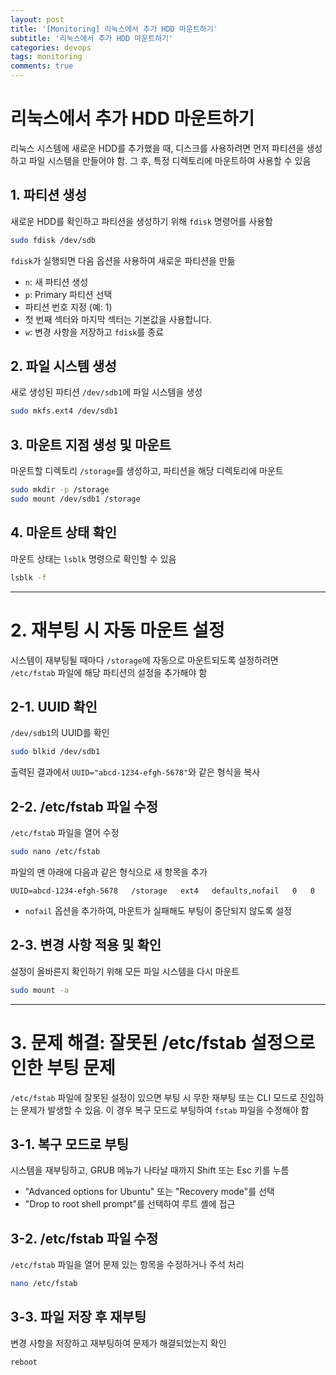 ```yaml
---
layout: post
title: '[Monitoring] 리눅스에서 추가 HDD 마운트하기'
subtitle: '리눅스에서 추가 HDD 마운트하기'
categories: devops
tags: monitoring
comments: true
---
```


# 리눅스에서 추가 HDD 마운트하기

리눅스 시스템에 새로운 HDD를 추가했을 때, 디스크를 사용하려면 먼저 파티션을 생성하고 파일 시스템을 만들어야 함. 그 후, 특정 디렉토리에 마운트하여 사용할 수 있음

## 1. 파티션 생성

새로운 HDD를 확인하고 파티션을 생성하기 위해 `fdisk` 명령어를 사용함

```bash
sudo fdisk /dev/sdb
```

`fdisk`가 실행되면 다음 옵션을 사용하여 새로운 파티션을 만듦

- `n`: 새 파티션 생성
- `p`: Primary 파티션 선택
- 파티션 번호 지정 (예: 1)
- 첫 번째 섹터와 마지막 섹터는 기본값을 사용합니다.
- `w`: 변경 사항을 저장하고 `fdisk`를 종료

## 2. 파일 시스템 생성

새로 생성된 파티션 `/dev/sdb1`에 파일 시스템을 생성

```bash
sudo mkfs.ext4 /dev/sdb1
```

## 3. 마운트 지점 생성 및 마운트

마운트할 디렉토리 `/storage`를 생성하고, 파티션을 해당 디렉토리에 마운트

```bash
sudo mkdir -p /storage
sudo mount /dev/sdb1 /storage
```

## 4. 마운트 상태 확인

마운트 상태는 `lsblk` 명령으로 확인할 수 있음

```bash
lsblk -f
```

---

# 2. 재부팅 시 자동 마운트 설정

시스템이 재부팅될 때마다 `/storage`에 자동으로 마운트되도록 설정하려면 `/etc/fstab` 파일에 해당 파티션의 설정을 추가해야 함

## 2-1. UUID 확인

`/dev/sdb1`의 UUID를 확인

```bash
sudo blkid /dev/sdb1
```

출력된 결과에서 `UUID="abcd-1234-efgh-5678"`와 같은 형식을 복사

## 2-2. /etc/fstab 파일 수정

`/etc/fstab` 파일을 열어 수정

```bash
sudo nano /etc/fstab
```

파일의 맨 아래에 다음과 같은 형식으로 새 항목을 추가

```
UUID=abcd-1234-efgh-5678   /storage   ext4   defaults,nofail   0   0
```

- `nofail` 옵션을 추가하여, 마운트가 실패해도 부팅이 중단되지 않도록 설정

## 2-3. 변경 사항 적용 및 확인

설정이 올바른지 확인하기 위해 모든 파일 시스템을 다시 마운트

```bash
sudo mount -a
```


---

# 3. 문제 해결: 잘못된 /etc/fstab 설정으로 인한 부팅 문제

`/etc/fstab` 파일에 잘못된 설정이 있으면 부팅 시 무한 재부팅 또는 CLI 모드로 진입하는 문제가 발생할 수 있음. 이 경우 복구 모드로 부팅하여 `fstab` 파일을 수정해야 함

## 3-1. 복구 모드로 부팅

시스템을 재부팅하고, GRUB 메뉴가 나타날 때까지 Shift 또는 Esc 키를 누름
- "Advanced options for Ubuntu" 또는 "Recovery mode"를 선택
- "Drop to root shell prompt"를 선택하여 루트 셸에 접근

## 3-2. /etc/fstab 파일 수정

`/etc/fstab` 파일을 열어 문제 있는 항목을 수정하거나 주석 처리

```bash
nano /etc/fstab
```

## 3-3. 파일 저장 후 재부팅

변경 사항을 저장하고 재부팅하여 문제가 해결되었는지 확인

```bash
reboot
```